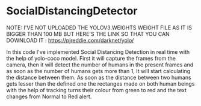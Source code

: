 # SocialDistancingDetector

NOTE: I'VE NOT UPLOADED THE YOLOV3.WEIGHTS WEIGHT FILE AS IT IS BIGGER THAN 100 MB BUT HERE'S THE LINK SO THAT YOU CAN DOWNLOAD IT : https://pjreddie.com/darknet/yolo/

In this code I've implemented Social Distancing Detection in real time with the help of yolo-coco model.
First it will capture the frames from the camera, then it will detect the number of humans in the present frames and as soon as the number of humans gets more than 1, It will start calculating the distance between them. As soon as the distance between two humans gets lesser than the defined one the rectanges made on both human beings with the help of tracking turns their colour from green to red and the text changes from Normal to Red alert.
